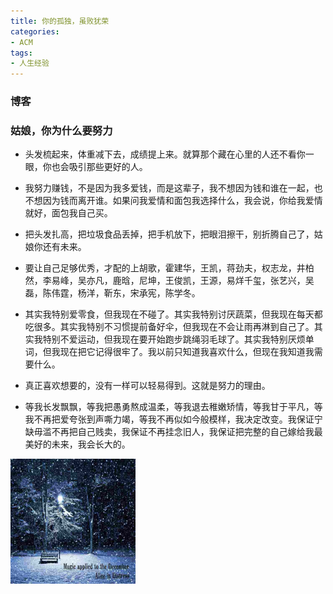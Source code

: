 ```yaml
---
title: 你的孤独，虽败犹荣
categories:
- ACM
tags:
- 人生经验
---
```




### 博客

### 姑娘，你为什么要努力

* <p>头发梳起来，体重减下去，成绩提上来。就算那个藏在心里的人还不看你一眼，你也会吸引那些更好的人。</p>

* 我努力赚钱，不是因为我多爱钱，而是这辈子，我不想因为钱和谁在一起，也不想因为钱而离开谁。如果问我爱情和面包我选择什么，我会说，你给我爱情就好，面包我自己买。

* 把头发扎高，把垃圾食品丢掉，把手机放下，把眼泪擦干，别折腾自己了，姑娘你还有未来。

* 要让自己足够优秀，才配的上胡歌，霍建华，王凯，蒋劲夫，权志龙，井柏然，李易峰，吴亦凡，鹿晗，尼坤，王俊凯，王源，易烊千玺，张艺兴，吴磊，陈伟霆，杨洋，靳东，宋承宪，陈学冬。

* 其实我特别爱零食，但我现在不碰了。其实我特别讨厌蔬菜，但我现在每天都吃很多。其实我特别不习惯提前备好伞，但我现在不会让雨再淋到自己了。其实我特别不爱运动，但我现在要开始跑步跳绳羽毛球了。其实我特别厌烦单词，但我现在把它记得很牢了。我以前只知道我喜欢什么，但现在我知道我需要什么。

* 真正喜欢想要的，没有一样可以轻易得到。这就是努力的理由。

* 等我长发飘飘，等我把愚勇熬成温柔，等我退去稚嫩矫情，等我甘于平凡，等我不再把爱夸张到声嘶力竭，等我不再似如今般模样，我决定改变。我保证宁缺毋滥不再把自己贱卖，我保证不再挂念旧人，我保证把完整的自己嫁给我最美好的未来，我会长大的。

<img src="../public/image/7.jpeg" alt="alt test" style="width:200px;height:200px">

